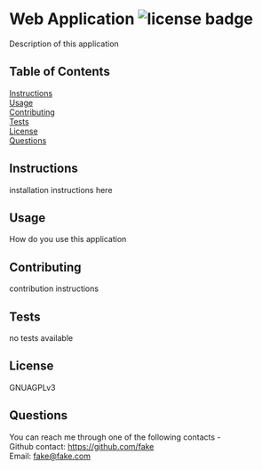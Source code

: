 
  # Web Application ![license badge](https://img.shields.io/static/v1?label=license&message=GNUAGPLv3&color=red)
  Description of this application

  ## Table of Contents
  [Instructions](#instructions)  
  [Usage](#usage)  
  [Contributing](#contributing)  
  [Tests](#tests)  
  [License](#license)  
  [Questions](#questions)

  ## Instructions
  installation instructions here

  ## Usage
  How do you use this application

  ## Contributing
  contribution instructions

  ## Tests
  no tests available

  ## License
  GNUAGPLv3

  ## Questions
  You can reach me through one of the following contacts -  
  Github contact: https://github.com/fake  
  Email: fake@fake.com
